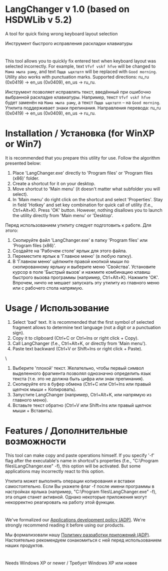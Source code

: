 # LangChanger v 1.0 (based on HSDWLib v 5.2)

A tool for quick fixing wrong keyboard layout selection

Инструмент быстрого исправления раскладки клавиатуры

#

This tool allows you to quickly fix entered text when keyboard layout was selected incorrectly.
For example, text ```Vfvf vskf hfve``` will be changed to ```Мама мыла раму```, and text ```Пщщв ьщктштп```
will be replaced with ```Good morning```. Utility also works with punctuation marks.
Supported directions: ru_ru (0x0419) -> en_us (0x0409), en_us -> ru_ru.

Инструмент позволяет исправлять текст, введённый при ошибочно выбранной раскладке клавиатуры.
Например, текст ```Vfvf vskf hfve``` будет заменён на ```Мама мыла раму```, а текст ```Пщщв ьщктштп``` –
на ```Good morning```. Утилита поддерживает знаки препинания. Направления перевода: 
ru_ru (0x0419) -> en_us (0x0409), en_us -> ru_ru.

# Installation / Установка (for WinXP or Win7)

It is recommended that you prepare this utility for use. Follow the algorithm presented below:
1. Place 'LangChanger.exe' directly to 'Program files' or 'Program files (x86)' folder.
2. Create a shortcut for it on your desktop.
3. Move shortcut to 'Main menu' (it doesn't matter what subfolder you will select).
4. In 'Main menu' do right click on the shortcut and select 'Properties'. Stay in field 'Hotkey'
   and set key combination for quick call of utility (f.e., Ctrl+Alt+K). Press 'OK' button.
However, nothing disallows you to launch the utility directly from 'Main menu' or 'Desktop'.

Перед использованием утилиту следует подготовить к работе. Для этого:
1. Скопируйте файл 'LangChanger.exe' в папку 'Program files' или 'Program files (x86)'.
2. Создайте на 'Рабочем столе' ярлык для этого файла.
3. Переместите ярлык в 'Главное меню' (в любую папку).
4. В 'Главном меню' щёлкните правой кнопкой мыши по скопированному ярлыку и выберите меню 'Свойства'.
   Установите курсор в поле 'Быстрый вызов' и нажмите комбинацию клавиш быстрого вызова программы
   (например, Ctrl+Alt+K). Нажмите 'OK'.
Впрочем, ничто не мешает запускать эту утилиту из главного меню или с рабочего стола напрямую.

# Usage / Использование

1. Select 'bad' text. It is recommended that the first symbol of selected fragment allows to
   determine text language (not a digit or a punctuation sign).
2. Copy it to clipboard (Ctrl+C or Ctrl+Ins or right click + Copy).
3. Call LangChanger (f.e., Ctrl+Alt+K, or directly from 'Main menu').
4. Paste text backward (Ctrl+V or Shift+Ins or right click + Paste).

\
1. Выберите 'плохой' текст. Желательно, чтобы первый символ выделенного фрагмента позволял
   однозначно определить язык текста (т.е. это не должна быть цифра или знак препинания).
2. Скопируйте его в буфер обмена (Ctrl+C или Ctrl+Ins или правый щелчок мыши + Копировать).
3. Запустите LangChanger (например, Ctrl+Alt+K, или напрямую из главного меню).
4. Вставьте текст обратно (Ctrl+V или Shift+Ins или правый щелчок мыши + Вставить).

# Features / Дополнительные возможности

This tool can make copy and paste operations himself. If you specify '-f' flag after the executable's
name in shortcut's properties (f.e., "C:\Program files\LangChanger.exe" -f), this option will be activated. 
But some applications may incorrectly react to this option.

Утилита может выполнять операции копирования и вставки самостоятельно. Если Вы укажете флаг -f после имени
программы в настройках ярлыка (например, "C:\Program files\LangChanger.exe" -f), эта опция станет активной.
Однако некоторые приложения могут некорректно реагировать на работу этой функции.

#

We've formalized our [Applications development policy (ADP)](https://vk.com/@rdaaow_fupl-adp).
We're strongly recommend reading it before using our products.

Мы формализовали нашу [Политику разработки приложений (ADP)](https://vk.com/@rdaaow_fupl-adp).
Настоятельно рекомендуем ознакомиться с ней перед использованием наших продуктов.

#

Needs Windows XP or newer / Требует Windows XP или новее
